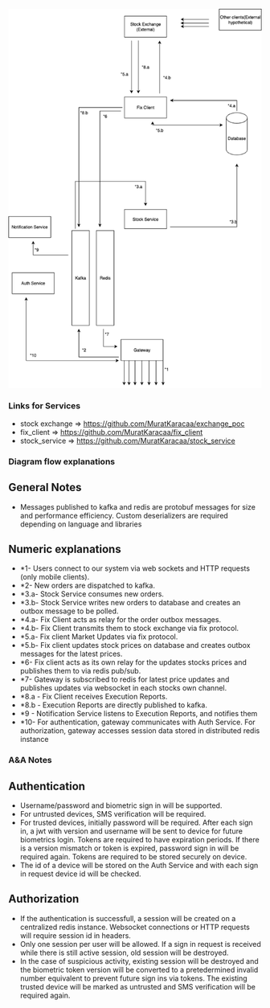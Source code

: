 ![Diagram Description](./Diagram.png)

### Links for Services

- stock exchange => https://github.com/MuratKaracaa/exchange_poc
- fix_client => https://github.com/MuratKaracaa/fix_client
- stock_service => https://github.com/MuratKaracaa/stock_service

### Diagram flow explanations

## General Notes

- Messages published to kafka and redis are protobuf messages for size and performance efficiency. Custom deserializers are required
  depending on language and libraries

## Numeric explanations

- \*1- Users connect to our system via web sockets and HTTP requests (only mobile clients).
- \*2- New orders are dispatched to kafka.
- \*3.a- Stock Service consumes new orders.
- \*3.b- Stock Service writes new orders to database and creates an outbox message to be polled.
- \*4.a- Fix Client acts as relay for the order outbox messages.
- \*4.b- Fix Client transmits them to stock exchange via fix protocol.
- \*5.a- Fix client Market Updates via fix protocol.
- \*5.b- Fix client updates stock prices on database and creates outbox messages for the latest prices.
- \*6- Fix client acts as its own relay for the updates stocks prices and publishes them to via redis pub/sub.
- \*7- Gateway is subscribed to redis for latest price updates and publishes updates via websocket in each stocks own channel.
- \*8.a - Fix Client receives Execution Reports.
- \*8.b - Execution Reports are directly published to kafka.
- \*9 - Notification Service listens to Execution Reports, and notifies them
- \*10- For authentication, gateway communicates with Auth Service. For authorization, gateway accesses session data stored in distributed redis instance

### A&A Notes

## Authentication

- Username/password and biometric sign in will be supported.
- For untrusted devices, SMS verification will be required.
- For trusted devices, initially password will be required. After each sign in, a jwt with version and username will be sent to device
  for future biometrics login. Tokens are required to have expiration periods. If there is a version mismatch or token is expired, password sign in will be required again. Tokens are required to be stored securely on device.
- The id of a device will be stored on the Auth Service and with each sign in request device id will be checked.

## Authorization

- If the authentication is successfull, a session will be created on a centralized redis instance. Websocket connections or HTTP requests will require session id in headers.
- Only one session per user will be allowed. If a sign in request is received while there is still active session, old session will be destroyed.
- In the case of suspicious activity, existing session will be destroyed and the biometric token version will be converted to a pretedermined invalid number equivalent to prevent future sign ins via tokens. The existing trusted device will be marked as untrusted and SMS verification will be required again.
